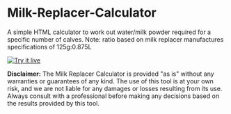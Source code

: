 # Milk-Replacer-Calculator

A simple HTML calculator to work out water/milk powder required for a specific number of calves. Note: ratio based on milk replacer manufactures specifications of 125g:0.875L

[![Try it live](https://img.shields.io/badge/Try%20It-Live%20Demo-green?style=for-the-badge)](https://farmer-eds-shed.github.io/Milk-Replacer-Calculator)

**Disclaimer:** The Milk Replacer Calculator is provided "as is" without any warranties or guarantees of any kind. The use of this tool is at your own risk, and we are not liable for any damages or losses resulting from its use. Always consult with a professional before making any decisions based on the results provided by this tool.
